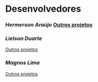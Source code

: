 # Desenvolvedores

### _Hermerson Araújo_ [Outros projetos](https://github.com/HermersonDev?tab=repositories)

### _Lielson Duarte_
	
[Outros projetos](https://github.com/lielsonduarte?tab=repositories)

### _Magnos Lima_
	
[Outros projetos](https://github.com/MagnosLima?tab=repositories)

